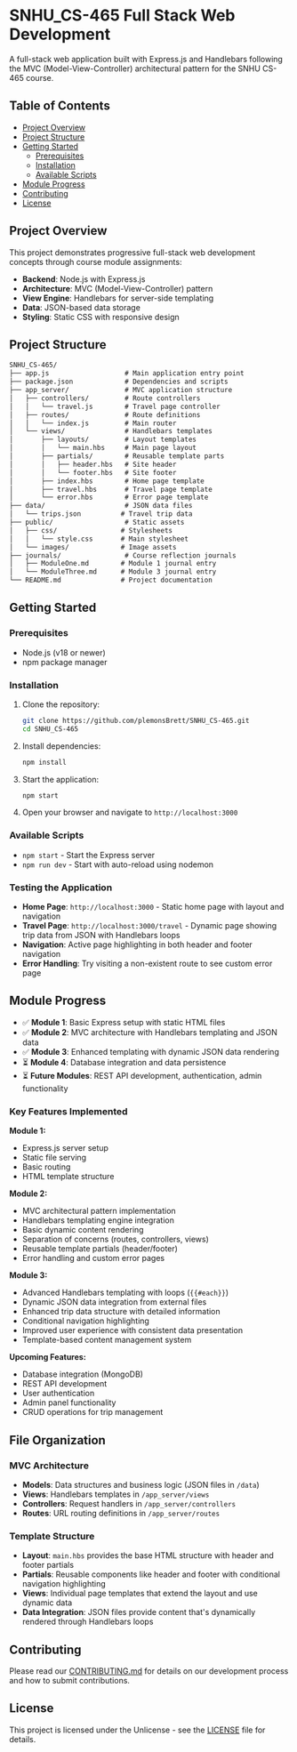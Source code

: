# SNHU_CS-465 Full Stack Web Development

A full-stack web application built with Express.js and Handlebars following the MVC (Model-View-Controller) architectural pattern for the SNHU CS-465 course.

## Table of Contents

- [Project Overview](#project-overview)
- [Project Structure](#project-structure)
- [Getting Started](#getting-started)
  - [Prerequisites](#prerequisites)
  - [Installation](#installation)
  - [Available Scripts](#available-scripts)
- [Module Progress](#module-progress)
- [Contributing](#contributing)
- [License](#license)

## Project Overview

This project demonstrates progressive full-stack web development concepts through course module assignments:

- **Backend**: Node.js with Express.js
- **Architecture**: MVC (Model-View-Controller) pattern
- **View Engine**: Handlebars for server-side templating
- **Data**: JSON-based data storage
- **Styling**: Static CSS with responsive design

## Project Structure

```txt
SNHU_CS-465/
├── app.js                   # Main application entry point
├── package.json             # Dependencies and scripts
├── app_server/              # MVC application structure
│   ├── controllers/         # Route controllers
│   │   └── travel.js        # Travel page controller
│   ├── routes/              # Route definitions
│   │   └── index.js         # Main router
│   └── views/               # Handlebars templates
│       ├── layouts/         # Layout templates
│       │   └── main.hbs     # Main page layout
│       ├── partials/        # Reusable template parts
│       │   ├── header.hbs   # Site header
│       │   └── footer.hbs   # Site footer
│       ├── index.hbs        # Home page template
│       ├── travel.hbs       # Travel page template
│       └── error.hbs        # Error page template
├── data/                    # JSON data files
│   └── trips.json          # Travel trip data
├── public/                  # Static assets
│   ├── css/                # Stylesheets
│   │   └── style.css       # Main stylesheet
│   └── images/             # Image assets
├── journals/                # Course reflection journals
│   ├── ModuleOne.md        # Module 1 journal entry
│   └── ModuleThree.md      # Module 3 journal entry
└── README.md               # Project documentation
```

## Getting Started

### Prerequisites

- Node.js (v18 or newer)
- npm package manager

### Installation

1. Clone the repository:

   ```bash
   git clone https://github.com/plemonsBrett/SNHU_CS-465.git
   cd SNHU_CS-465
   ```

2. Install dependencies:

   ```bash
   npm install
   ```

3. Start the application:

   ```bash
   npm start
   ```

4. Open your browser and navigate to `http://localhost:3000`

### Available Scripts

- `npm start` - Start the Express server
- `npm run dev` - Start with auto-reload using nodemon

### Testing the Application

- **Home Page**: `http://localhost:3000` - Static home page with layout and navigation
- **Travel Page**: `http://localhost:3000/travel` - Dynamic page showing trip data from JSON with Handlebars loops
- **Navigation**: Active page highlighting in both header and footer navigation
- **Error Handling**: Try visiting a non-existent route to see custom error page

## Module Progress

- ✅ **Module 1**: Basic Express setup with static HTML files
- ✅ **Module 2**: MVC architecture with Handlebars templating and JSON data
- ✅ **Module 3**: Enhanced templating with dynamic JSON data rendering
- ⏳ **Module 4**: Database integration and data persistence
- ⏳ **Future Modules**: REST API development, authentication, admin functionality

### Key Features Implemented

**Module 1:**

- Express.js server setup
- Static file serving
- Basic routing
- HTML template structure

**Module 2:**

- MVC architectural pattern implementation
- Handlebars templating engine integration
- Basic dynamic content rendering
- Separation of concerns (routes, controllers, views)
- Reusable template partials (header/footer)
- Error handling and custom error pages

**Module 3:**
- Advanced Handlebars templating with loops (`{{#each}}`)
- Dynamic JSON data integration from external files
- Enhanced trip data structure with detailed information
- Conditional navigation highlighting
- Improved user experience with consistent data presentation
- Template-based content management system

**Upcoming Features:**

- Database integration (MongoDB)
- REST API development
- User authentication
- Admin panel functionality
- CRUD operations for trip management

## File Organization

### MVC Architecture

- **Models**: Data structures and business logic (JSON files in `/data`)
- **Views**: Handlebars templates in `/app_server/views`
- **Controllers**: Request handlers in `/app_server/controllers`
- **Routes**: URL routing definitions in `/app_server/routes`

### Template Structure

- **Layout**: `main.hbs` provides the base HTML structure with header and footer partials
- **Partials**: Reusable components like header and footer with conditional navigation highlighting
- **Views**: Individual page templates that extend the layout and use dynamic data
- **Data Integration**: JSON files provide content that's dynamically rendered through Handlebars loops

## Contributing

Please read our [CONTRIBUTING.md](CONTRIBUTING.md) for details on our development process and how to submit contributions.

## License

This project is licensed under the Unlicense - see the [LICENSE](LICENSE) file for details.
